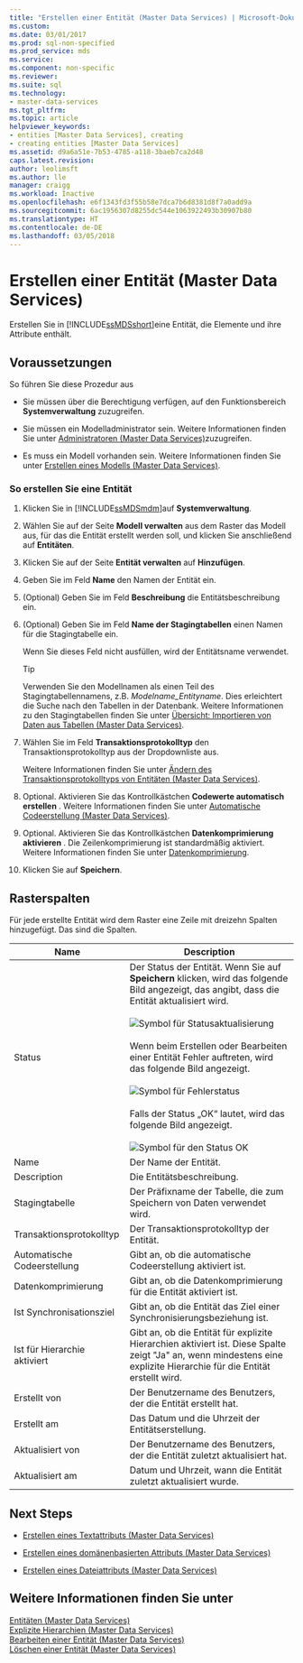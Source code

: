 ```yaml
---
title: "Erstellen einer Entität (Master Data Services) | Microsoft-Dokumentation"
ms.custom: 
ms.date: 03/01/2017
ms.prod: sql-non-specified
ms.prod_service: mds
ms.service: 
ms.component: non-specific
ms.reviewer: 
ms.suite: sql
ms.technology:
- master-data-services
ms.tgt_pltfrm: 
ms.topic: article
helpviewer_keywords:
- entities [Master Data Services], creating
- creating entities [Master Data Services]
ms.assetid: d9a6a51e-7b53-4785-a118-3baeb7ca2d48
caps.latest.revision: 
author: leolimsft
ms.author: lle
manager: craigg
ms.workload: Inactive
ms.openlocfilehash: e6f1343fd3f55b58e7dca7b6d8381d8f7a0add9a
ms.sourcegitcommit: 6ac1956307d8255dc544e1063922493b30907b80
ms.translationtype: HT
ms.contentlocale: de-DE
ms.lasthandoff: 03/05/2018
---
```

# <a name="create-an-entity-master-data-services"></a>Erstellen einer Entität (Master Data Services)
  Erstellen Sie in [!INCLUDE[ssMDSshort](../includes/ssmdsshort-md.md)]eine Entität, die Elemente und ihre Attribute enthält.  
  
## <a name="prerequisites"></a>Voraussetzungen  
 So führen Sie diese Prozedur aus  
  
-   Sie müssen über die Berechtigung verfügen, auf den Funktionsbereich **Systemverwaltung** zuzugreifen.  
  
-   Sie müssen ein Modelladministrator sein. Weitere Informationen finden Sie unter [Administratoren &#40;Master Data Services&#41;](../master-data-services/administrators-master-data-services.md)zuzugreifen.  
  
-   Es muss ein Modell vorhanden sein. Weitere Informationen finden Sie unter [Erstellen eines Modells &#40;Master Data Services&#41;](../master-data-services/create-a-model-master-data-services.md).  
  
### <a name="to-create-an-entity"></a>So erstellen Sie eine Entität  
  
1.  Klicken Sie in [!INCLUDE[ssMDSmdm](../includes/ssmdsmdm-md.md)]auf **Systemverwaltung**.  
  
2.  Wählen Sie auf der Seite **Modell verwalten** aus dem Raster das Modell aus, für das die Entität erstellt werden soll, und klicken Sie anschließend auf **Entitäten**.  
  
3.  Klicken Sie auf der Seite **Entität verwalten** auf **Hinzufügen**.  
  
4.  Geben Sie im Feld **Name** den Namen der Entität ein.  
  
5.  (Optional) Geben Sie im Feld **Beschreibung** die Entitätsbeschreibung ein.  
  
6.  (Optional) Geben Sie im Feld **Name der Stagingtabellen** einen Namen für die Stagingtabelle ein.  
  
     Wenn Sie dieses Feld nicht ausfüllen, wird der Entitätsname verwendet.  
  
    > [!TIP]  
    >  Verwenden Sie den Modellnamen als einen Teil des Stagingtabellennamens, z.B. *Modelname_Entityname*. Dies erleichtert die Suche nach den Tabellen in der Datenbank. Weitere Informationen zu den Stagingtabellen finden Sie unter [Übersicht: Importieren von Daten aus Tabellen &#40;Master Data Services&#41;](../master-data-services/overview-importing-data-from-tables-master-data-services.md).  
  
7.  Wählen Sie im Feld **Transaktionsprotokolltyp** den Transaktionsprotokolltyp aus der Dropdownliste aus.  
  
     Weitere Informationen finden Sie unter [Ändern des Transaktionsprotokolltyps von Entitäten &#40;Master Data Services&#41;](../master-data-services/change-the-entity-transaction-log-type-master-data-services.md).  
  
8.  Optional. Aktivieren Sie das Kontrollkästchen **Codewerte automatisch erstellen** . Weitere Informationen finden Sie unter [Automatische Codeerstellung &#40;Master Data Services&#41;](../master-data-services/automatic-code-creation-master-data-services.md).  
  
9. Optional. Aktivieren Sie das Kontrollkästchen **Datenkomprimierung aktivieren** . Die Zeilenkomprimierung ist standardmäßig aktiviert. Weitere Informationen finden Sie unter [Datenkomprimierung](../relational-databases/data-compression/data-compression.md).  
  
10. Klicken Sie auf **Speichern**.  
  
## <a name="grid-columns"></a>Rasterspalten  
 Für jede erstellte Entität wird dem Raster eine Zeile mit dreizehn Spalten hinzugefügt. Das sind die Spalten.  
  
|Name|Description|  
|----------|-----------------|  
|Status|Der Status der Entität. Wenn Sie auf **Speichern** klicken, wird das folgende Bild angezeigt, das angibt, dass die Entität aktualisiert wird.<br /><br /> ![Symbol für Statusaktualisierung](../master-data-services/media/mds-statusicon-updating.png "Icon for updating status")<br /><br /> Wenn beim Erstellen oder Bearbeiten einer Entität Fehler auftreten, wird das folgende Bild angezeigt.<br /><br /> ![Symbol für Fehlerstatus](../master-data-services/media/mds-statusicon-error.png "Icon for error status")<br /><br /> Falls der Status „OK“ lautet, wird das folgende Bild angezeigt.<br /><br /> ![Symbol für den Status OK](../master-data-services/media/mds-statusicon-ok.png "Icon for OK status")|  
|Name|Der Name der Entität.|  
|Description|Die Entitätsbeschreibung.|  
|Stagingtabelle|Der Präfixname der Tabelle, die zum Speichern von Daten verwendet wird.|  
|Transaktionsprotokolltyp|Der Transaktionsprotokolltyp der Entität.|  
|Automatische Codeerstellung|Gibt an, ob die automatische Codeerstellung aktiviert ist.|  
|Datenkomprimierung|Gibt an, ob die Datenkomprimierung für die Entität aktiviert ist.|  
|Ist Synchronisationsziel|Gibt an, ob die Entität das Ziel einer Synchronisierungsbeziehung ist.|  
|Ist für Hierarchie aktiviert|Gibt an, ob die Entität für explizite Hierarchien aktiviert ist. Diese Spalte zeigt "Ja" an, wenn mindestens eine explizite Hierarchie für die Entität erstellt wird.|  
|Erstellt von|Der Benutzername des Benutzers, der die Entität erstellt hat.|  
|Erstellt am|Das Datum und die Uhrzeit der Entitätserstellung.|  
|Aktualisiert von|Der Benutzername des Benutzers, der die Entität zuletzt aktualisiert hat.|  
|Aktualisiert am|Datum und Uhrzeit, wann die Entität zuletzt aktualisiert wurde.|  
  
## <a name="next-steps"></a>Next Steps  
  
-   [Erstellen eines Textattributs &#40;Master Data Services&#41;](../master-data-services/create-a-text-attribute-master-data-services.md)  
  
-   [Erstellen eines domänenbasierten Attributs &#40;Master Data Services&#41;](../master-data-services/create-a-domain-based-attribute-master-data-services.md)  
  
-   [Erstellen eines Dateiattributs &#40;Master Data Services&#41;](../master-data-services/create-a-file-attribute-master-data-services.md)  
  
## <a name="see-also"></a>Weitere Informationen finden Sie unter  
 [Entitäten &#40;Master Data Services&#41;](../master-data-services/entities-master-data-services.md)   
 [Explizite Hierarchien &#40;Master Data Services&#41;](../master-data-services/explicit-hierarchies-master-data-services.md)   
 [Bearbeiten einer Entität &#40;Master Data Services&#41;](../master-data-services/edit-an-entity-master-data-services.md)   
 [Löschen einer Entität &#40;Master Data Services&#41;](../master-data-services/delete-an-entity-master-data-services.md)  
  
  
